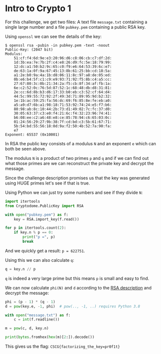 # Intro to Crypto 1

For this challenge, we get two files: A text file `message.txt` containing a single large number and a file `pubkey.pem` containing a public RSA key.

Using `openssl` we can see the details of the key:

```
$ openssl rsa -pubin -in pubkey.pem -text -noout
Public-Key: (2047 bit)
Modulus:
    51:cf:f4:6d:9e:e3:20:96:d6:c8:06:cb:c7:df:2d:
    1d:3b:ea:7e:7b:2f:c4:e8:26:d9:fc:5e:18:79:99:
    12:dc:a1:50:b2:9c:65:c0:f9:e6:64:53:39:6c:e7:
    de:63:1a:0f:9a:67:45:13:8b:61:25:bb:cd:18:5a:
    a1:2e:b0:9a:4a:1b:d8:06:11:8c:97:a8:de:05:ed:
    0b:e6:b4:5f:c1:c9:e9:93:71:92:f5:8b:c4:a5:cc:
    27:67:80:3c:0b:21:34:2a:f5:cb:8f:34:af:fb:1a:
    6e:c2:52:0c:76:5d:87:52:1c:68:48:db:d8:31:81:
    2e:cc:6d:8b:b3:d6:17:33:b0:eb:c3:52:cf:64:d4:
    44:5c:99:55:72:92:2f:49:3d:71:89:95:9d:b2:32:
    1e:1b:ac:59:25:fa:56:dc:69:f6:85:8e:fe:eb:a0:
    a5:a9:d7:6b:a1:98:18:71:53:92:74:24:e5:f7:b6:
    80:98:ab:8c:10:44:2b:73:d1:49:02:7c:fc:37:d0:
    30:05:63:37:c3:e0:f4:21:6c:f4:32:23:96:74:41:
    b6:08:ee:c2:a6:48:e8:ce:85:78:94:c6:65:03:0c:
    01:24:56:29:27:9b:38:7f:cd:bd:c3:5b:61:67:71:
    5b:54:bd:55:56:18:0d:9a:f2:50:4b:52:7a:90:fa:
    e7
Exponent: 65537 (0x10001)
```

In RSA the public key consists of a modulus `N` and an exponent `e` which can both be seen above.

The modulus `N` is a product of two primes `p` and `q` and if we can find out what those primes are we can reconstruct
the private key and decrypt the message.

Since the challenge description promises us that the key was generated using HUGE primes let's see if that is true.

Using Python we can just try some numbers and see if they divide `N`:

```python
import itertools
from Cryptodome.PublicKey import RSA

with open("pubkey.pem") as f:
    key = RSA.import_key(f.read())

for p in itertools.count(2):
    if key.n % p == 0:
        print("p =", p)
        break
```

And we quickly get a result: `p = 622751`.

Using this we can also calculate `q`:

```python
q = key.n // p
```

`q` is indeed a very large prime but this means `p` is small and easy to find.

We can now calculate `phi(N)` and `d` according to the [RSA description](https://en.wikipedia.org/wiki/RSA_(cryptosystem)) and decrypt the message:

```python
phi = (p - 1) * (q - 1)
d = pow(key.e, -1, phi)  # pow(.., -1, ..) requires Python 3.8

with open("message.txt") as f:
    c = int(f.readline())

m = pow(c, d, key.n)

print(bytes.fromhex(hex(m)[2:]).decode())
```

This gives us the flag: `CSCG{factorizing_the_key=pr0f1t}`
